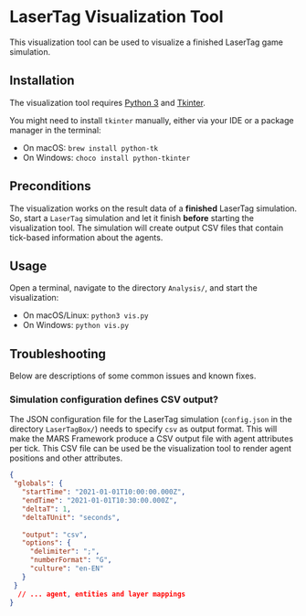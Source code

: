# LaserTag Visualization Tool

This visualization tool can be used to visualize a finished LaserTag game simulation.

## Installation

The visualization tool requires [Python 3](https://www.python.org/downloads/) and [Tkinter](https://docs.python.org/3/library/tkinter.html).

You might need to install `tkinter` manually, either via your IDE or a package manager in the terminal:

- On macOS: `brew install python-tk`
- On Windows: `choco install python-tkinter`

## Preconditions

The visualization works on the result data of a **finished** LaserTag simulation. So, start a `LaserTag` simulation and let it finish **before** starting the visualization tool. The simulation will create output CSV files that contain tick-based information about the agents.

## Usage

Open a terminal, navigate to the directory `Analysis/`, and start the visualization:

- On macOS/Linux: `python3 vis.py`
- On Windows: `python vis.py`

## Troubleshooting

Below are descriptions of some common issues and known fixes.

### Simulation configuration defines CSV output?

The JSON configuration file for the LaserTag simulation (`config.json` in the directory `LaserTagBox/`) needs to specify `csv` as output format. This will make the MARS Framework produce a CSV output file with agent attributes per tick. This CSV file can be used be the visualization tool to render agent positions and other attributes.

```json
{
 "globals": {
   "startTime": "2021-01-01T10:00:00.000Z",
   "endTime": "2021-01-01T10:30:00.000Z",
   "deltaT": 1,
   "deltaTUnit": "seconds",
   
   "output": "csv",
   "options": {
     "delimiter": ";",
     "numberFormat": "G",
     "culture": "en-EN"
   }
 }
  // ... agent, entities and layer mappings
}
```
